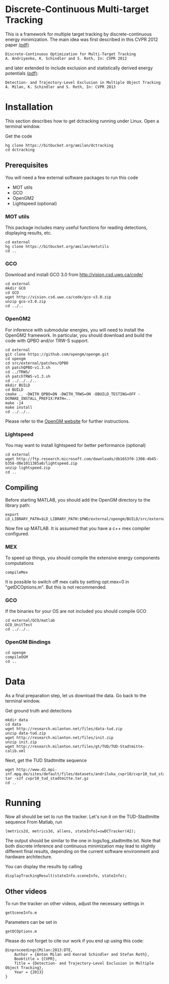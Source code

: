 Discrete-Continuous Multi-target Tracking
===========================================

This is a framework for multiple target tracking by discrete-continuous
energy minimization. The main idea was first described in this CVPR 2012 paper [(pdf)](http://www.milanton.de/files/cvpr2012/cvpr2012-anton.pdf)


    Discrete-Continuous Optimization for Multi-Target Tracking
    A. Andriyenko, K. Schindler and S. Roth, In: CVPR 2012    

and later extended to include exclusion and statistically derived energy potentials [(pdf)](http://www.milanton.de/files/cvpr2013/cvpr2013-anton.pdf):

    Detection- and Trajectory-Level Exclusion in Multiple Object Tracking
    A. Milan, K. Schindler and S. Roth, In: CVPR 2013    


Installation
==============

This section describes how to get dctracking running under Linux.
Open a terminal window.

Get the code

    hg clone https://bitbucket.org/amilan/dctracking
    cd dctracking
    
    
Prerequisites
-------------

You will need a few external software packages to run this code

- MOT utils
- GCO
- OpenGM2
- Lightspeed (optional)


### MOT utils
This package includes many useful functions for reading detections, displaying results, etc.

    cd external
    hg clone https://bitbucket.org/amilan/motutils
    cd ..


    
### GCO
Download and install GCO 3.0 from http://vision.csd.uwo.ca/code/

    cd external
    mkdir GCO
    cd GCO
    wget http://vision.csd.uwo.ca/code/gco-v3.0.zip
    unzip gco-v3.0.zip
    cd ../..
    
    


### OpenGM2
For inference with submodular energies, you will need to install the OpenGM2 framework.
In particular, you should download and build the code with QPBO and/or TRW-S support.

    cd external
    git clone https://github.com/opengm/opengm.git
    cd opengm    
    cd src/external/patches/QPBO
    sh patchQPBO-v1.3.sh
    cd ../TRWS/
    sh patchTRWS-v1.3.sh     
    cd ../../../..    
    mkdir BUILD
    cd BUILD    
    cmake .. -DWITH_QPBO=ON -DWITH_TRWS=ON -DBUILD_TESTING=OFF -DCMAKE_INSTALL_PREFIX:PATH=..
    make -j4    
    make install
    cd ../../..

Please refer to the [OpenGM website](http://hci.iwr.uni-heidelberg.de/opengm2/) 
for further instructions.


### Lightspeed    
You may want to install lightspeed for better performance (optional)

    cd external
    wget http://ftp.research.microsoft.com/downloads/db1653f0-1308-4b45-b358-d8e1011385a0/lightspeed.zip
    unzip lightspeed.zip
    cd ..
    

Compiling
---------

Before starting MATLAB, you should add the OpenGM directory to the library path:

    export LD_LIBRARY_PATH=$LD_LIBRARY_PATH:$PWD/external/opengm/BUILD/src/external/
    
Now fire up MATLAB. It is assumed that you have a c++ mex compiler configured.

### MEX
To speed up things, you should compile the extensive energy components computations

    compileMex

It is possible to switch off mex calls by setting opt.mex=0 in "getDCOptions.m".
But this is not recommended.

### GCO
If the binaries for your OS are not included you should compile GCO 

    cd external/GCO/matlab
    GCO_UnitTest
    cd ../../..

### OpenGM Bindings

    cd opengm
    compileOGM
    cd ..

    
Data
====

As a final preparation step, let us download the data.
Go back to the terminal window.

Get ground truth and detections

    mkdir data
    cd data
    wget http://research.milanton.net/files/data-tud.zip
    unzip data-tud.zip
    wget http://research.milanton.net/files/init.zip
    unzip init.zip
    wget http://research.milanton.net/files/gt/TUD/TUD-Stadtmitte-calib.xml
    

Next, get the TUD Stadtmitte sequence

    wget http://www.d2.mpi-inf.mpg.de/sites/default/files/datasets/andriluka_cvpr10/cvpr10_tud_stadtmitte.tar.gz
    tar -xzf cvpr10_tud_stadtmitte.tar.gz
    cd ..
    
    
Running
=======

Now all should be set to run the tracker. Let's run it on the TUD-Stadtmitte sequence
From Matlab, run

    [metrics2d, metrics3d, allens, stateInfo]=swDCTracker(42);
    
The output should be similar to the one in logs/log_stadtmitte.txt. Note that both discrete inference 
and continuous minimization may lead to slightly different final results, depending on the current 
software environment and hardware architecture.
    
You can display the results by calling

    displayTrackingResult(stateInfo.sceneInfo, stateInfo);
    
    
Other videos
------------

To run the tracker on other videos, adjust the necessary settings in

    getSceneInfo.m
    
Parameters can be set in

    getDCOptions.m
   
   
   
Please do not forget to cite our work if you end up using this code:

    @inproceedings{Milan:2013:DTE,
	    Author = {Anton Milan and Konrad Schindler and Stefan Roth},
	    Booktitle = {CVPR},
	    Title = {Detection- and Trajectory-Level Exclusion in Multiple Object Tracking},
	    Year = {2013}
    }